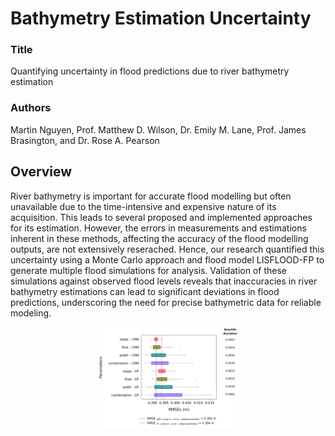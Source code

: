 # Bathymetry Estimation Uncertainty

### Title
Quantifying uncertainty in flood predictions due to river bathymetry estimation

### Authors
Martin Nguyen, Prof. Matthew D. Wilson, Dr. Emily M. Lane, Prof. James Brasington, and Dr. Rose A. Pearson

## Overview
River bathymetry is important for accurate flood modelling but often unavailable due to the time-intensive and expensive nature of its acquisition. This leads to several proposed and implemented approaches for its estimation. However, the errors in measurements and estimations inherent in these methods, affecting the accuracy of the flood modelling outputs, are not extensively reserached. Hence, our research quantified this uncertainty using a Monte Carlo approach and flood model LISFLOOD-FP to generate multiple flood simulations for analysis. Validation of these simulations against observed flood levels reveals that inaccuracies in river bathymetry estimations can lead to significant deviations in flood predictions, underscoring the need for precise bathymetric data for reliable modeling.

<div align="center">
	<img width = "45%" src="https://github.com/Martin20494/Bathymetry_Uncertainty/blob/main/other_files/all_results/boxplots/S3_boxplot_RMSEs.jpg">
</div>
